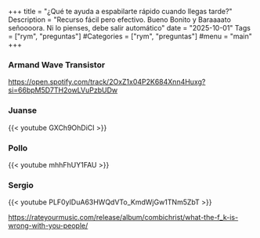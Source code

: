 +++
title = "¿Qué te ayuda a espabilarte rápido cuando llegas tarde?"
Description = "Recurso fácil pero efectivo. Bueno Bonito y Baraaaato señoooora. Ni lo pienses, debe salir automático"
date = "2025-10-01"
Tags = ["rym", "preguntas"]
#Categories = ["rym", "preguntas"]
#menu = "main"
+++

### Armand Wave Transistor

https://open.spotify.com/track/2OxZ1x04P2K684Xnn4Huxg?si=66bpM5D7TH2owLVuPzbUDw

### Juanse

{{< youtube GXCh9OhDiCI >}}

### Pollo

{{< youtube mhhFhUY1FAU >}}

### Sergio

{{< youtube PLF0yIDuA63HWQdVTo_KmdWjGw1TNm5ZbT >}}

https://rateyourmusic.com/release/album/combichrist/what-the-f_k-is-wrong-with-you-people/
